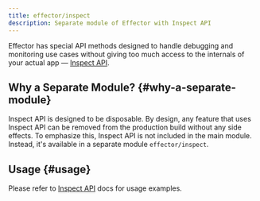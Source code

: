 ```yaml
---
title: effector/inspect
description: Separate module of Effector with Inspect API
---
```


Effector has special API methods designed to handle debugging and monitoring use cases without giving too much access to the internals of your actual app — [Inspect API](/en/api/effector/inspect).

## Why a Separate Module? {#why-a-separate-module}

Inspect API is designed to be disposable. By design, any feature that uses Inspect API can be removed from the production build without any side effects. To emphasize this, Inspect API is not included in the main module. Instead, it's available in a separate module `effector/inspect`.

## Usage {#usage}

Please refer to [Inspect API](/en/api/effector/inspect) docs for usage examples.
